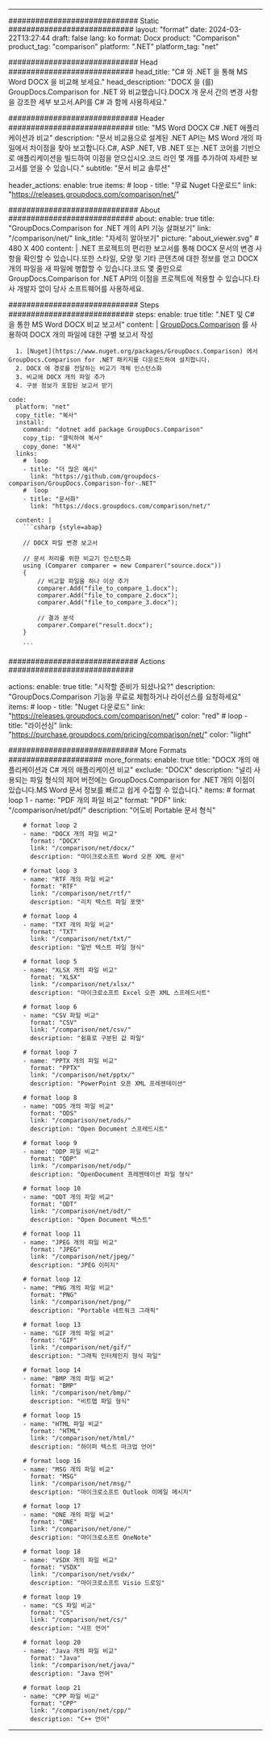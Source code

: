 
---
############################# Static ############################
layout: "format"
date:  2024-03-22T13:27:44
draft: false
lang: ko
format: Docx
product: "Comparison"
product_tag: "comparison"
platform: ".NET"
platform_tag: "net"

############################# Head ############################
head_title: "C# 와 .NET 을 통해 MS Word DOCX 을 비교해 보세요."
head_description: "DOCX 을 (를) GroupDocs.Comparison for .NET 와 비교했습니다.DOCX 개 문서 간의 변경 사항을 강조한 세부 보고서.API를 C# 과 함께 사용하세요."

############################# Header ############################
title: "MS Word DOCX C# .NET 애플리케이션과 비교" 
description: "문서 비교용으로 설계된 .NET API는 MS Word 개의 파일에서 차이점을 찾아 보고합니다.C#, ASP .NET, VB .NET 또는 .NET 코어를 기반으로 애플리케이션을 빌드하여 이점을 얻으십시오.코드 라인 몇 개를 추가하여 자세한 보고서를 얻을 수 있습니다."
subtitle: "문서 비교 솔루션" 

header_actions:
  enable: true
  items:
    #  loop
    - title: "무료 Nuget 다운로드"
      link: "https://releases.groupdocs.com/comparison/net/"
      
############################# About ############################
about:
    enable: true
    title: "GroupDocs.Comparison for .NET 개의 API 기능 살펴보기"
    link: "/comparison/net/"
    link_title: "자세히 알아보기"
    picture: "about_viewer.svg" # 480 X 400
    content: |
       .NET 프로젝트의 편리한 보고서를 통해 DOCX 문서의 변경 사항을 확인할 수 있습니다.또한 스타일, 모양 및 기타 콘텐츠에 대한 정보를 얻고 DOCX 개의 파일을 새 파일에 병합할 수 있습니다.코드 몇 줄만으로 GroupDocs.Comparison for .NET API의 이점을 프로젝트에 적용할 수 있습니다.타사 개발자 없이 당사 소프트웨어를 사용하세요.

############################# Steps ############################
steps:
    enable: true
    title: ".NET 및 C# 을 통한 MS Word DOCX 비교 보고서"
    content: |
      [GroupDocs.Comparison](https://products.groupdocs.com/comparison/net/) 를 사용하여 DOCX 개의 파일에 대한 구별 보고서 작성
      
      1. [Nuget](https://www.nuget.org/packages/GroupDocs.Comparison) 에서 GroupDocs.Comparison for .NET 패키지를 다운로드하여 설치합니다.
      2. DOCX 에 경로를 전달하는 비교기 객체 인스턴스화
      3. 비교에 DOCX 개의 파일 추가
      4. 구분 정보가 포함된 보고서 받기
   
    code:
      platform: "net"
      copy_title: "복사"
      install:
        command: "dotnet add package GroupDocs.Comparison"
        copy_tip: "클릭하여 복사"
        copy_done: "복사"
      links:
        #  loop
        - title: "더 많은 예시"
          link: "https://github.com/groupdocs-comparison/GroupDocs.Comparison-for-.NET"
        #  loop
        - title: "문서화"
          link: "https://docs.groupdocs.com/comparison/net/"
          
      content: |
        ```csharp {style=abap}

        // DOCX 파일 변경 보고서

        // 문서 처리를 위한 비교기 인스턴스화
        using (Comparer comparer = new Comparer("source.docx"))
        {
            // 비교할 파일을 하나 이상 추가
        	comparer.Add("file_to_compare_1.docx");
            comparer.Add("file_to_compare_2.docx");
            comparer.Add("file_to_compare_3.docx");

            // 결과 분석
            comparer.Compare("result.docx"); 
        }
        
        ```            

############################# Actions ############################

actions:
  enable: true
  title: "시작할 준비가 되셨나요?"
  description: "GroupDocs.Comparison 기능을 무료로 체험하거나 라이선스를 요청하세요"
  items:
    #  loop
    - title: "Nuget 다운로드"
      link: "https://releases.groupdocs.com/comparison/net/"
      color: "red"
        #  loop
    - title: "라이선싱"
      link: "https://purchase.groupdocs.com/pricing/comparison/net/"
      color: "light"


############################# More Formats #####################
more_formats:
    enable: true
    title: "DOCX 개의 애플리케이션과 C# 개의 애플리케이션 비교"
    exclude: "DOCX"
    description: "널리 사용되는 파일 형식의 제어 버전에는 GroupDocs.Comparison for .NET 개의 이점이 있습니다.MS Word 문서 정보를 빠르고 쉽게 수집할 수 있습니다."
    items: 
        # format loop 1
        - name: "PDF 개의 파일 비교"
          format: "PDF"
          link: "/comparison/net/pdf/"
          description: "어도비 Portable 문서 형식"

        # format loop 2
        - name: "DOCX 개의 파일 비교"
          format: "DOCX"
          link: "/comparison/net/docx/"
          description: "마이크로소프트 Word 오픈 XML 문서"

        # format loop 3
        - name: "RTF 개의 파일 비교"
          format: "RTF"
          link: "/comparison/net/rtf/"
          description: "리치 텍스트 파일 포맷"

        # format loop 4
        - name: "TXT 개의 파일 비교"
          format: "TXT"
          link: "/comparison/net/txt/"
          description: "일반 텍스트 파일 형식"

        # format loop 5
        - name: "XLSX 개의 파일 비교"
          format: "XLSX"
          link: "/comparison/net/xlsx/"
          description: "마이크로소프트 Excel 오픈 XML 스프레드시트"

        # format loop 6
        - name: "CSV 파일 비교"
          format: "CSV"
          link: "/comparison/net/csv/"
          description: "쉼표로 구분된 값 파일"

        # format loop 7
        - name: "PPTX 개의 파일 비교"
          format: "PPTX"
          link: "/comparison/net/pptx/"
          description: "PowerPoint 오픈 XML 프레젠테이션"

        # format loop 8
        - name: "ODS 개의 파일 비교"
          format: "ODS"
          link: "/comparison/net/ods/"
          description: "Open Document 스프레드시트"

        # format loop 9
        - name: "ODP 파일 비교"
          format: "ODP"
          link: "/comparison/net/odp/"
          description: "OpenDocument 프레젠테이션 파일 형식"

        # format loop 10
        - name: "ODT 개의 파일 비교"
          format: "ODT"
          link: "/comparison/net/odt/"
          description: "Open Document 텍스트"

        # format loop 11
        - name: "JPEG 개의 파일 비교"
          format: "JPEG"
          link: "/comparison/net/jpeg/"
          description: "JPEG 이미지"

        # format loop 12
        - name: "PNG 개의 파일 비교"
          format: "PNG"
          link: "/comparison/net/png/"
          description: "Portable 네트워크 그래픽"

        # format loop 13
        - name: "GIF 개의 파일 비교"
          format: "GIF"
          link: "/comparison/net/gif/"
          description: "그래픽 인터체인지 형식 파일"

        # format loop 14
        - name: "BMP 개의 파일 비교"
          format: "BMP"
          link: "/comparison/net/bmp/"
          description: "비트맵 파일 형식"

        # format loop 15
        - name: "HTML 파일 비교"
          format: "HTML"
          link: "/comparison/net/html/"
          description: "하이퍼 텍스트 마크업 언어"

        # format loop 16
        - name: "MSG 개의 파일 비교"
          format: "MSG"
          link: "/comparison/net/msg/"
          description: "마이크로소프트 Outlook 이메일 메시지"

        # format loop 17
        - name: "ONE 개의 파일 비교"
          format: "ONE"
          link: "/comparison/net/one/"
          description: "마이크로소프트 OneNote"

        # format loop 18
        - name: "VSDX 개의 파일 비교"
          format: "VSDX"
          link: "/comparison/net/vsdx/"
          description: "마이크로소프트 Visio 드로잉"

        # format loop 19
        - name: "CS 파일 비교"
          format: "CS"
          link: "/comparison/net/cs/"
          description: "샤프 언어"

        # format loop 20
        - name: "Java 개의 파일 비교"
          format: "Java"
          link: "/comparison/net/java/"
          description: "Java 언어"
          
        # format loop 21
        - name: "CPP 파일 비교"
          format: "CPP"
          link: "/comparison/net/cpp/"
          description: "C++ 언어"
---